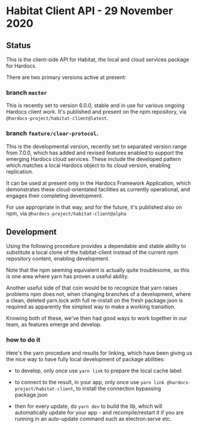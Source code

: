 ---
---

# Habitat Client API - 29 November 2020

## Status

This is the client-side API for Habitat, the local and cloud services package for Hardocs.

There are two primary versions active at present:

### branch `master`

This is recently set to version 6.0.0, stable and in use for various ongoing Hardocs client work. It's published and present on the npm repository, via `@hardocs-project/habitat-client@latest`.

### branch `feature/clear-protocol`.

This is the developmental version, recently set to separated version range from 7.0.0, which has added and revised features enabled to support the emerging Hardocs cloud services. These include the developed pattern which matches a local Hardocs object to its cloud version, enabling replication.

It can be used at present only in the Hardocs Framework Application, which demonstrates these cloud-orientated facilities as currently operational, and engages their completing development.

For use appropriate in that way, and for the future, it's published also on npm, via `@hardocs-project/habitat-client@alpha`

## Development

Using the following procedure provides a dependable and stable ability to substitute a local clone of the habitat-client instead of the current npm repository content, enabling development.

Note that the npm seeming equivalent is actually quite troublesome, so this is one area where yarn has proven a useful ability.

Another useful side of that coin would be to recognize that yarn raises problems npm does not, when changing branches of a development, where a clean, deleted yarn.lock with full re-install on the fresh package.json is required as apparently the simplest way to make a working transition.

Knowing both of these, we've then had good ways to work together in our team, as features emerge and develop.

### how to do it

Here's the yarn procedure and results for linking, which have been giving us the nice way to have fully local development of package abilities:

- to develop, only once use `yarn link` to prepare the local cache label.

- to connect to the result, in your app, only once use  `yarn link @hardocs-project/habitat-client`, to install the connection bypassing package.json

- then for every update, do `yarn dev` to build the lib, which will automatically update for your app - and recompile/restart it if you are running in an auto-update command such as electron:serve etc.
